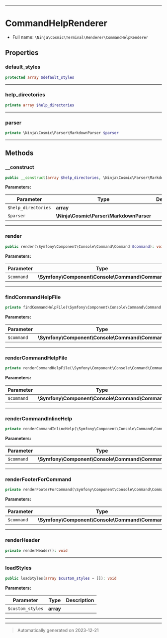 ***

# CommandHelpRenderer





* Full name: `\Ninja\Cosmic\Terminal\Renderer\CommandHelpRenderer`



## Properties


### default_styles



```php
protected array $default_styles
```






***

### help_directories



```php
private array $help_directories
```






***

### parser



```php
private \Ninja\Cosmic\Parser\MarkdownParser $parser
```






***

## Methods


### __construct



```php
public __construct(array $help_directories, \Ninja\Cosmic\Parser\MarkdownParser $parser): mixed
```








**Parameters:**

| Parameter | Type | Description |
|-----------|------|-------------|
| `$help_directories` | **array** |  |
| `$parser` | **\Ninja\Cosmic\Parser\MarkdownParser** |  |





***

### render



```php
public render(\Symfony\Component\Console\Command\Command $command): void
```








**Parameters:**

| Parameter | Type | Description |
|-----------|------|-------------|
| `$command` | **\Symfony\Component\Console\Command\Command** |  |





***

### findCommandHelpFile



```php
private findCommandHelpFile(\Symfony\Component\Console\Command\Command $command): ?string
```








**Parameters:**

| Parameter | Type | Description |
|-----------|------|-------------|
| `$command` | **\Symfony\Component\Console\Command\Command** |  |





***

### renderCommandHelpFile



```php
private renderCommandHelpFile(\Symfony\Component\Console\Command\Command $command): void
```








**Parameters:**

| Parameter | Type | Description |
|-----------|------|-------------|
| `$command` | **\Symfony\Component\Console\Command\Command** |  |





***

### renderCommandInlineHelp



```php
private renderCommandInlineHelp(\Symfony\Component\Console\Command\Command $command): void
```








**Parameters:**

| Parameter | Type | Description |
|-----------|------|-------------|
| `$command` | **\Symfony\Component\Console\Command\Command** |  |





***

### renderFooterForCommand



```php
private renderFooterForCommand(\Symfony\Component\Console\Command\Command $command): void
```








**Parameters:**

| Parameter | Type | Description |
|-----------|------|-------------|
| `$command` | **\Symfony\Component\Console\Command\Command** |  |





***

### renderHeader



```php
private renderHeader(): void
```












***

### loadStyles



```php
public loadStyles(array $custom_styles = []): void
```








**Parameters:**

| Parameter | Type | Description |
|-----------|------|-------------|
| `$custom_styles` | **array** |  |





***


***
> Automatically generated on 2023-12-21
